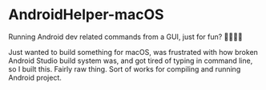 # AndroidHelper-macOS
Running Android dev related commands from a GUI, just for fun? 🤷‍♀️🤷‍♂️

Just wanted to build something for macOS, was frustrated with how broken Android Studio build system was, and got tired of typing in command line, so I built this. Fairly raw thing. Sort of works for compiling and running Android project.

